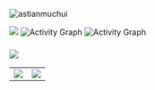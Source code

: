 
  
<p align="left"> <img src="https://komarev.com/ghpvc/?username=edgar-sila&label=Profile%20views&color=0e75b6&style=flat" alt="astianmuchui" /> </p>

![](https://github-profile-trophy.vercel.app/?username=edgar-sila&theme=merko&no-frame=true&no-bg=true&margin-w=3)
![Activity Graph](https://activity-graph.herokuapp.com/graph?username=edgar-sila&theme=github&hide_border=true&bg_color=0030a&area_color=1f6fea&line=2fa4e7&point=fff000&color=2fa4e7&hide_border=true)
![Activity Graph](https://activity-graph.herokuapp.com/graph?username=edgar-sila&theme=github&hide_border=true&bg_color=0030a&area_color=1f6fea&line=2fa4e7&point=fff000&color=2fa4e7&hide_border=true)


##### 


   <div><img src="https://github-readme-streak-stats.herokuapp.com/?user=edgar-sila&theme=tokyonight&hide_border=true" /></div>
 <table>
  <tr>

   <td><img src="https://github-readme-stats.vercel.app/api?username=edgar-sila&show_icons=true&theme=tokyonight&hide_border=true" /></td>
    <td><img src="https://github-readme-stats.vercel.app/api/top-langs/?username=edgar-sila&layout=compact&theme=tokyonight&langs_count=12&hide_border=true)](https://github.com/edgar-sila/github-readme-stats"/></td>
   
  </tr>
</table>
  
    


 

